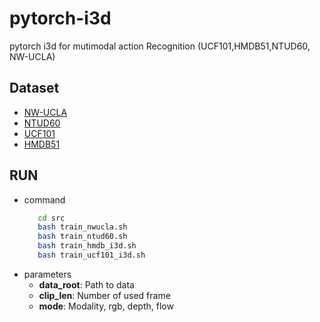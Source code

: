 # pytorch-i3d
pytorch i3d for mutimodal action Recognition (UCF101,HMDB51,NTUD60, NW-UCLA)

## Dataset
- [NW-UCLA](https://ieeexplore.ieee.org/document/6909735/references#references)
- [NTUD60](https://ieeexplore.ieee.org/document/7780484)
- [UCF101](https://www.crcv.ucf.edu/data/UCF101.php)
- [HMDB51](https://serre-lab.clps.brown.edu/resource/hmdb-a-large-human-motion-database/#Downloads)

## RUN
- command
    ```bash
       cd src
       bash train_nwucla.sh
       bash train_ntud60.sh
       bash train_hmdb_i3d.sh
       bash train_ucf101_i3d.sh
    ```
- parameters
  - **data_root**: Path to data
  - **clip_len**: Number of used frame
  - **mode**: Modality, rgb, depth, flow

